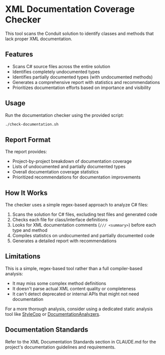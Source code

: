 # XML Documentation Coverage Checker

This tool scans the Conduit solution to identify classes and methods that lack proper XML documentation.

## Features

- Scans C# source files across the entire solution
- Identifies completely undocumented types
- Identifies partially documented types (with undocumented methods)
- Generates a comprehensive report with statistics and recommendations
- Prioritizes documentation efforts based on importance and visibility

## Usage

Run the documentation checker using the provided script:

```bash
./check-documentation.sh
```

## Report Format

The report provides:

- Project-by-project breakdown of documentation coverage
- Lists of undocumented and partially documented types
- Overall documentation coverage statistics
- Prioritized recommendations for documentation improvements

## How It Works

The checker uses a simple regex-based approach to analyze C# files:

1. Scans the solution for C# files, excluding test files and generated code
2. Checks each file for class/interface definitions
3. Looks for XML documentation comments (`/// <summary>`) before each type and method
4. Compiles statistics on undocumented and partially documented code
5. Generates a detailed report with recommendations

## Limitations

This is a simple, regex-based tool rather than a full compiler-based analysis:

- It may miss some complex method definitions
- It doesn't parse actual XML content quality or completeness
- It can't detect deprecated or internal APIs that might not need documentation

For a more thorough analysis, consider using a dedicated static analysis tool like
[StyleCop](https://github.com/DotNetAnalyzers/StyleCopAnalyzers) or 
[DocumentationAnalyzers](https://github.com/DotNetAnalyzers/DocumentationAnalyzers).

## Documentation Standards

Refer to the XML Documentation Standards section in CLAUDE.md for the project's
documentation guidelines and requirements.